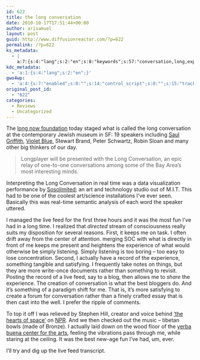 ```yaml
---
id: 622
title: the long conversation
date: 2010-10-17T17:51:44+00:00
author: arisamuel
layout: post
guid: http://www.diffusionreactor.com/?p=622
permalink: /?p=622
ks_metadata:
  - |
    a:7:{s:4:"lang";s:2:"en";s:8:"keywords";s:57:"conversation,long,experience,feed,i've,live,time,actually";s:19:"keywords_autoupdate";s:1:"1";s:11:"description";s:155:"conversation at the contemporary Jewish museum in SF: 19 speakers including Saul Griffith, Violet Blue, Stewart Brand, Peter Schwartz, Robin Sloan and many";s:22:"description_autoupdate";s:1:"1";s:5:"title";s:0:"";s:6:"robots";s:12:"index,follow";}
kdc_metadata:
  - 'a:1:{s:4:"lang";s:2:"en";}'
gwo4wp:
  - 'a:4:{s:7:"enabled";s:0:"";s:14:"control_script";s:0:"";s:15:"tracking_script";s:0:"";s:17:"conversion_script";s:0:"";}'
original_post_id:
  - "622"
categories:
  - Reviews
  - Uncategorized
---
```

The [long now foundation](http://www.longnow.org/longplayer/) today staged what is called the long conversation at the contemporary Jewish museum in SF: 19 speakers including [Saul Griffith](http://www.saulgriffith.com/), [Violet Blue](http://www.tinynibbles.com/), Stewart Brand, Peter Schwartz, Robin Sloan and many other big thinkers of our day.

> Longplayer will be presented with the Long Conversation, an epic relay of one-to-one conversations among some of the Bay Area&#8217;s most interesting minds.

Interpreting the Long Conversation in real time was a data visualization performance by [Sosolimited](http://www.sosolimited.com/); an art and technology studio out of M.I.T. This had to be one of the coolest art/science installations I&#8217;ve ever seen. Basically this was real-time semantic analysis of each word the speaker uttered.

I managed the live feed for the first three hours and it was the most fun I&#8217;ve had in a long time. I realized that _directed_ stream of consciousness really suits my disposition for several reasons. First, it keeps me on task. I often drift away from the center of attention. merging SOC with what is directly in front of me keeps me present and heightens the experience of what would otherwise be simply listening. Simply listening is too boring &#8211; too easy to lose concentration. Second, I actually have a record of the experience, something tangible and satisfying. I frequently take notes on things, but they are more write-once documents rather than something to revisit. Posting the record of a live feed, say to a blog, then allows me to _share_ the experience. The creation of conversation is what the best bloggers do. And it&#8217;s something of a paradigm shift for me. That is, it&#8217;s more satisfying to create a forum for conversation rather than a finely crafted essay that is then cast into the well. I prefer the ripple of comments.

To top it off I was relieved by Stephen Hill, creator and voice behind [&#8216;the hearts of space&#8217;](http://www.hos.com/) on [NPR](http://www.npr.org/). And we then checked out the music &#8211; tibetan bowls (made of Bronze). I actually laid down on the wood floor of the [yerba buena center for the arts](http://www.ybca.org/), feeling the vibrations pass through me, while staring at the ceiling. It was the best new-age fun I&#8217;ve had, um, ever.

I&#8217;ll try and dig up the live feed transcript.